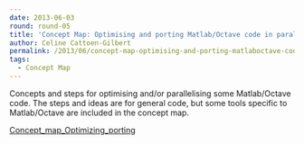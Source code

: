 ```yaml
---
date: 2013-06-03
round: round-05
title: 'Concept Map: Optimising and porting Matlab/Octave code in parallel'
author: Celine Cattoen-Gilbert
permalink: /2013/06/concept-map-optimising-and-porting-matlaboctave-code-in-parallel/
tags:
  - Concept Map
---
```

Concepts and steps for optimising and/or parallelising some Matlab/Octave code. The steps and ideas are for general code, but some tools specific to Matlab/Octave are included in the concept map.

[Concept\_map\_Optimizing_porting][1]

 [1]: http://teaching.software-carpentry.org/wp-content/uploads/2013/06/Concept_map_Optimizing_porting.pdf
